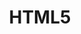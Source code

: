 ---
layout: tag_index
title: HTML5
tag: html5
permalink: /tag/html5/
intro: Toutes les actualités, liens et ressources tagués &num;html5.
text-twtr: En train d'explorer les articles tagués 'html5' — @MagDuWebdesign
---